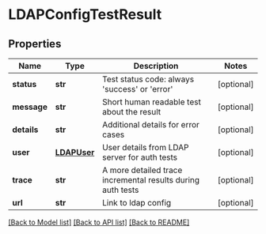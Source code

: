 # LDAPConfigTestResult

## Properties
Name | Type | Description | Notes
------------ | ------------- | ------------- | -------------
**status** | **str** | Test status code: always &#39;success&#39; or &#39;error&#39; | [optional] 
**message** | **str** | Short human readable test about the result | [optional] 
**details** | **str** | Additional details for error cases | [optional] 
**user** | [**LDAPUser**](LDAPUser.md) | User details from LDAP server for auth tests | [optional] 
**trace** | **str** | A more detailed trace incremental results during auth tests | [optional] 
**url** | **str** | Link to ldap config | [optional] 

[[Back to Model list]](../README.md#documentation-for-models) [[Back to API list]](../README.md#documentation-for-api-endpoints) [[Back to README]](../README.md)


